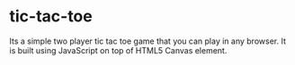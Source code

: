 tic-tac-toe
===========

Its a simple two player tic tac toe game that you can play in any browser. 
It is built using JavaScript on top of HTML5 Canvas element.
